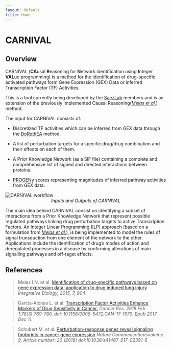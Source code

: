 ```yaml
---
layout: default
title: Home
---
```



# CARNIVAL

## Overview

CARNIVAL (**CA**usal **R**easoning for **N**etwork identification using **I**nteger **VAL**ue programming) is a method for the identification of drug-specific activated pathways form Gene Expression (GEX) Data or inferred Transcription Factor (TF) Activities.

This is a tool currently being developed by the [SaezLab](http://saezlab.org/) members and is an extension of the previously implemented Causal Reasoning([*Melas et al.*](http://pubs.rsc.org/en/content/articlehtml/2015/ib/c4ib00294f)) method.

The input for CARNIVAL consists of:

 * Discretized TF activities which can be inferred from GEX data through the [DoRothEA](https://github.com/saezlab/DoRothEA) method.
 
 * A list of perturbation targets for a specific drug/drug combination and their effects on each of them.
 
 * A Prior Knowledge Network (as a SIF file) containing a complete and comprehensive list of signed and directed interactions between proteins.
 
 * [PROGENy](https://github.com/saezlab/progeny) scores representing magnitudes of inferred pathway activities from GEX data.
 
<img src="/CARNIVAL/public/workflow.png" alt="CARNIVAL workflow">

<center><i>Inputs and Outputs of CARNIVAL</i></center>


The main idea behind CARNIVAL consist on identifying a subset of interactions from a Prior Knowledge Network that represent possible regulated pathways linking drug perturbation targets to active Transcription Factors. An Integer Linear Programming (ILP) approach (based on a formulation from [*Melas et al.*](http://journals.plos.org/ploscompbiol/article?id=10.1371/journal.pcbi.1003204)), is being implemented to model the rules of signal trunsduction from one element of the network to the other. Applications include the identification of drug’s modes of action and deregulated processes in a disease by confirming alterations of main signalling pathways and off-taget effects.

## References

> Melas I.N. et al. [Identification of drug-specific pathways based on gene expression data: application to drug induced lung injury](http://pubs.rsc.org/en/content/articlehtml/2015/ib/c4ib00294f) _Integrative Biology, 2015, 7, 904_.

> Garcia-Alonso L. et al. [Transcription Factor Activities Enhance Markers of Drug Sensitivity in Cancer.](http://cancerres.aacrjournals.org/content/78/3/769.full) _Cancer Res. 2018 Feb 1;78(3):769-780. doi: 10.1158/0008-5472.CAN-17-1679. Epub 2017 Dec 11._

> Schubert M. et al. [Perturbation-response genes reveal signaling footprints in cancer gene expression](https://www.nature.com/articles/s41467-017-02391-6) _Nature Communicationsvolume 9, Article number: 20 (2018) doi:10.1038/s41467-017-02391-6_
